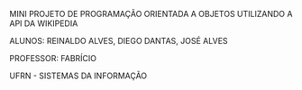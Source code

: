 MINI PROJETO DE PROGRAMAÇÃO ORIENTADA A OBJETOS UTILIZANDO A API DA WIKIPEDIA

ALUNOS: REINALDO ALVES, DIEGO DANTAS, JOSÉ ALVES

PROFESSOR: FABRÍCIO

UFRN - SISTEMAS DA INFORMAÇÃO
